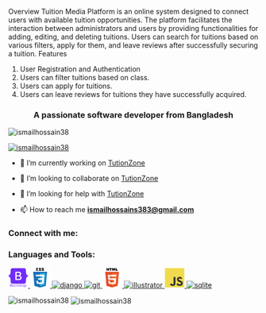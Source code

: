 
Overview
Tuition Media Platform is an online system designed to connect users with available tuition opportunities. The platform facilitates the interaction between administrators and users by providing functionalities for adding, editing, and deleting tuitions. Users can search for tuitions based on various filters, apply for them, and leave reviews after successfully securing a tuition.
Features
1. User Registration and Authentication
2. Users can filter tuitions based on class.
3. Users can apply for tuitions.
4. Users can leave reviews for tuitions they have successfully acquired.


<h3 align="center">A passionate software developer from Bangladesh</h3>

<p align="left"> <img src="https://komarev.com/ghpvc/?username=ismailhossain38&label=Profile%20views&color=0e75b6&style=flat" alt="ismailhossain38" /> </p>

<p align="left"> <a href="https://github.com/ryo-ma/github-profile-trophy"><img src="https://github-profile-trophy.vercel.app/?username=ismailhossain38" alt="ismailhossain38" /></a> </p>

- 🔭 I’m currently working on [TutionZone](https://tutionzone.onrender.com/)

- 👯 I’m looking to collaborate on [TutionZone](https://tutionzone.onrender.com/)

- 🤝 I’m looking for help with [TutionZone](https://tutionzone.onrender.com/)

- 📫 How to reach me **ismailhossains383@gmail.com**

<h3 align="left">Connect with me:</h3>
<p align="left">
</p>

<h3 align="left">Languages and Tools:</h3>
<p align="left"> <a href="https://getbootstrap.com" target="_blank" rel="noreferrer"> <img src="https://raw.githubusercontent.com/devicons/devicon/master/icons/bootstrap/bootstrap-plain-wordmark.svg" alt="bootstrap" width="40" height="40"/> </a>   <a href="https://www.w3schools.com/css/" target="_blank" rel="noreferrer"> <img src="https://raw.githubusercontent.com/devicons/devicon/master/icons/css3/css3-original-wordmark.svg" alt="css3" width="40" height="40"/> </a> <a href="https://www.djangoproject.com/" target="_blank" rel="noreferrer"> <img src="https://cdn.worldvectorlogo.com/logos/django.svg" alt="django" width="40" height="40"/> </a> <a href="https://git-scm.com/" target="_blank" rel="noreferrer"> <img src="https://www.vectorlogo.zone/logos/git-scm/git-scm-icon.svg" alt="git" width="40" height="40"/> </a> <a href="https://www.w3.org/html/" target="_blank" rel="noreferrer"> <img src="https://raw.githubusercontent.com/devicons/devicon/master/icons/html5/html5-original-wordmark.svg" alt="html5" width="40" height="40"/> </a> <a href="https://www.adobe.com/in/products/illustrator.html" target="_blank" rel="noreferrer"> <img src="https://www.vectorlogo.zone/logos/adobe_illustrator/adobe_illustrator-icon.svg" alt="illustrator" width="40" height="40"/> </a> <a href="https://developer.mozilla.org/en-US/docs/Web/JavaScript" target="_blank" rel="noreferrer"> <img src="https://raw.githubusercontent.com/devicons/devicon/master/icons/javascript/javascript-original.svg" alt="javascript" width="40" height="40"/> </a> <a href="https://www.sqlite.org/" target="_blank" rel="noreferrer"> <img src="https://www.vectorlogo.zone/logos/sqlite/sqlite-icon.svg" alt="sqlite" width="40" height="40"/> </a> </p>

<p><img align="left" src="https://github-readme-stats.vercel.app/api/top-langs?username=ismailhossain38&show_icons=true&locale=en&layout=compact" alt="ismailhossain38" /></p>

<p>&nbsp;<img align="center" src="https://github-readme-stats.vercel.app/api?username=ismailhossain38&show_icons=true&locale=en" alt="ismailhossain38" /></p>
